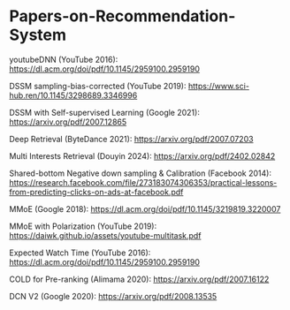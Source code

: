 # Papers-on-Recommendation-System

youtubeDNN (YouTube 2016): https://dl.acm.org/doi/pdf/10.1145/2959100.2959190

DSSM sampling-bias-corrected (YouTube 2019): https://www.sci-hub.ren/10.1145/3298689.3346996

DSSM with Self-supervised Learning (Google 2021): https://arxiv.org/pdf/2007.12865

Deep Retrieval (ByteDance 2021): https://arxiv.org/pdf/2007.07203

Multi Interests Retrieval (Douyin 2024): https://arxiv.org/pdf/2402.02842

Shared-bottom Negative down sampling & Calibration (Facebook 2014): https://research.facebook.com/file/273183074306353/practical-lessons-from-predicting-clicks-on-ads-at-facebook.pdf

MMoE (Google 2018): https://dl.acm.org/doi/pdf/10.1145/3219819.3220007

MMoE with Polarization (YouTube 2019): https://daiwk.github.io/assets/youtube-multitask.pdf

Expected Watch Time (YouTube 2016): https://dl.acm.org/doi/pdf/10.1145/2959100.2959190

COLD for Pre-ranking (Alimama 2020): https://arxiv.org/pdf/2007.16122

DCN V2 (Google 2020): https://arxiv.org/pdf/2008.13535



